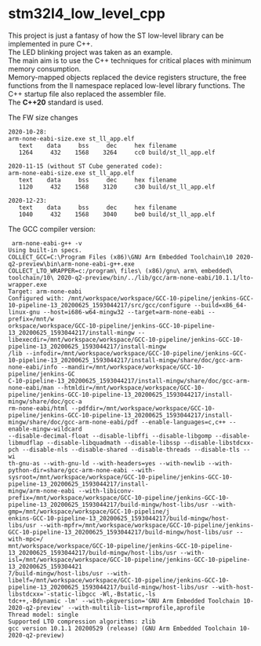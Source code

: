 # stm32l4_low_level_cpp

This project is just a fantasy of how the ST low-level library can be implemented in pure C++.</br>
The LED blinking project was taken as an example.</br>
The main aim is to use the C++ techniques for critical places with minimum memory consumption.</br>
Memory-mapped objects replaced the device registers structure, the free functions from the ll namespace replaced low-level library functions.
The C++ startup file also replaced the assembler file.</br>
The **C++20** standard is used.</br>

The FW size changes
```
2020-10-28:
arm-none-eabi-size.exe st_ll_app.elf
   text    data     bss     dec     hex filename
   1264     432    1568    3264     cc0 build/st_ll_app.elf
```
```   
2020-11-15 (without ST Cube generated code):
arm-none-eabi-size.exe st_ll_app.elf
   text    data     bss     dec     hex filename
   1120     432    1568    3120     c30 build/st_ll_app.elf
```
```
2020-12-23:
   text    data     bss     dec     hex filename
   1040     432    1568    3040     be0 build/st_ll_app.elf
```

The GCC compiler version:</br>
``` 
 arm-none-eabi-g++ -v
Using built-in specs.
COLLECT_GCC=C:\Program Files (x86)\GNU Arm Embedded Toolchain\10 2020-q2-preview\bin\arm-none-eabi-g++.exe
COLLECT_LTO_WRAPPER=c:/program\ files\ (x86)/gnu\ arm\ embedded\ toolchain/10\ 2020-q2-preview/bin/../lib/gcc/arm-none-eabi/10.1.1/lto-wrapper.exe
Target: arm-none-eabi
Configured with: /mnt/workspace/workspace/GCC-10-pipeline/jenkins-GCC-10-pipeline-13_20200625_1593044217/src/gcc/configure --build=x86_64-linux-gnu --host=i686-w64-mingw32 --target=arm-none-eabi --prefix=/mnt/w
orkspace/workspace/GCC-10-pipeline/jenkins-GCC-10-pipeline-13_20200625_1593044217/install-mingw --libexecdir=/mnt/workspace/workspace/GCC-10-pipeline/jenkins-GCC-10-pipeline-13_20200625_1593044217/install-mingw
/lib --infodir=/mnt/workspace/workspace/GCC-10-pipeline/jenkins-GCC-10-pipeline-13_20200625_1593044217/install-mingw/share/doc/gcc-arm-none-eabi/info --mandir=/mnt/workspace/workspace/GCC-10-pipeline/jenkins-GC
C-10-pipeline-13_20200625_1593044217/install-mingw/share/doc/gcc-arm-none-eabi/man --htmldir=/mnt/workspace/workspace/GCC-10-pipeline/jenkins-GCC-10-pipeline-13_20200625_1593044217/install-mingw/share/doc/gcc-a
rm-none-eabi/html --pdfdir=/mnt/workspace/workspace/GCC-10-pipeline/jenkins-GCC-10-pipeline-13_20200625_1593044217/install-mingw/share/doc/gcc-arm-none-eabi/pdf --enable-languages=c,c++ --enable-mingw-wildcard
--disable-decimal-float --disable-libffi --disable-libgomp --disable-libmudflap --disable-libquadmath --disable-libssp --disable-libstdcxx-pch --disable-nls --disable-shared --disable-threads --disable-tls --wi
th-gnu-as --with-gnu-ld --with-headers=yes --with-newlib --with-python-dir=share/gcc-arm-none-eabi --with-sysroot=/mnt/workspace/workspace/GCC-10-pipeline/jenkins-GCC-10-pipeline-13_20200625_1593044217/install-
mingw/arm-none-eabi --with-libiconv-prefix=/mnt/workspace/workspace/GCC-10-pipeline/jenkins-GCC-10-pipeline-13_20200625_1593044217/build-mingw/host-libs/usr --with-gmp=/mnt/workspace/workspace/GCC-10-pipeline/j
enkins-GCC-10-pipeline-13_20200625_1593044217/build-mingw/host-libs/usr --with-mpfr=/mnt/workspace/workspace/GCC-10-pipeline/jenkins-GCC-10-pipeline-13_20200625_1593044217/build-mingw/host-libs/usr --with-mpc=/
mnt/workspace/workspace/GCC-10-pipeline/jenkins-GCC-10-pipeline-13_20200625_1593044217/build-mingw/host-libs/usr --with-isl=/mnt/workspace/workspace/GCC-10-pipeline/jenkins-GCC-10-pipeline-13_20200625_159304421
7/build-mingw/host-libs/usr --with-libelf=/mnt/workspace/workspace/GCC-10-pipeline/jenkins-GCC-10-pipeline-13_20200625_1593044217/build-mingw/host-libs/usr --with-host-libstdcxx='-static-libgcc -Wl,-Bstatic,-ls
tdc++,-Bdynamic -lm' --with-pkgversion='GNU Arm Embedded Toolchain 10-2020-q2-preview' --with-multilib-list=rmprofile,aprofile
Thread model: single
Supported LTO compression algorithms: zlib
gcc version 10.1.1 20200529 (release) (GNU Arm Embedded Toolchain 10-2020-q2-preview)
```

